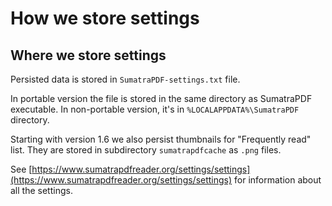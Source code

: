 # How we store settings

## Where we store settings

Persisted data is stored in `SumatraPDF-settings.txt` file.

In portable version the file is stored in the same directory as SumatraPDF executable. In non-portable version, it's in `%LOCALAPPDATA%\SumatraPDF` directory.

Starting with version 1.6 we also persist thumbnails for "Frequently read" list. They are stored in subdirectory `sumatrapdfcache` as `.png` files.

See [https://www.sumatrapdfreader.org/settings/settings](https://www.sumatrapdfreader.org/settings/settings) for information about all the settings.
